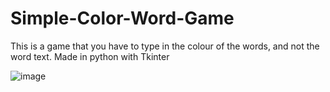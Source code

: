 # Simple-Color-Word-Game
This is a game that you have to type in the colour of the words, and not the word text. Made in python with Tkinter




![image](https://github.com/user-attachments/assets/927a0644-19a9-4a7d-b5d7-7919d35a5c17)
